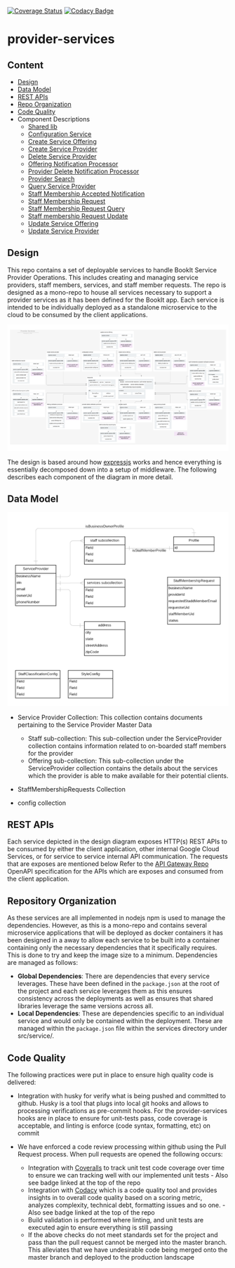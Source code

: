 [![Coverage Status](https://coveralls.io/repos/github/bookit-app/provider-services/badge.svg?branch=master)](https://coveralls.io/github/bookit-app/provider-services?branch=master)
[![Codacy Badge](https://api.codacy.com/project/badge/Grade/7c29b8b5b8b74764935483aab91973d0)](https://www.codacy.com/gh/bookit-app/provider-services?utm_source=github.com&utm_medium=referral&utm_content=bookit-app/provider-services&utm_campaign=Badge_Grade)

# provider-services

## Content

- [Design](#Design)
- [Data Model](#Data-Model)
- [REST APIs](#REST-APIs)
- [Repo Organization](#Repository-Organization)
- [Code Quality](#Code-Quality)
- Component Descriptions
  - [Shared lib](./src/lib/README.md)
  - [Configuration Service](./src/services/configuration-service/README.md)
  - [Create Service Offering](./src/services/create-service-offering/README.md)
  - [Create Service Provider]()
  - [Delete Service Provider]()
  - [Offering Notification Processor]()
  - [Provider Delete Notification Processor]()
  - [Provider Search]()
  - [Query Service Provider]()
  - [Staff Membership Accepted Notification]()
  - [Staff Membership Request]()
  - [Staff Membership Request Query]()
  - [Staff membership Request Update]()
  - [Update Service Offering]()
  - [Update Service Provider]()

## Design

This repo contains a set of deployable services to handle BookIt Service Provider Operations. This includes creating and managing service providers, staff members, services, and staff member requests. The repo is designed as a mono-repo to house all services necessary to support a provider services as it has been defined for the BookIt app. Each service is intended to be individually deployed as a standalone microservice to the cloud to be consumed by the client applications.

[![design](./docs/images/design.png)](./docs/images/design.png)

The design is based around how [expressjs](https://expressjs.com) works and hence everything is essentially decomposed down into a setup of middleware. The following describes each component of the diagram in more detail.

## Data Model

[![data-model](./docs/images/data-model.png)](./docs/images/data-model.png)

- Service Provider Collection: This collection contains documents pertaining to the Service Provider Master Data
    - Staff sub-collection: This sub-collection under the ServiceProvider collection contains information related to on-boarded staff members for the provider
    - Offering sub-collection: This sub-collection under the ServiceProvider collection contains the details about the services which the provider is able to make available for their potential clients.

- StaffMembershipRequests Collection

- config collection

## REST APIs

Each service depicted in the design diagram exposes HTTP(s) REST APIs to be consumed by either the client application, other internal Google Cloud Services, or for service to service internal API communication. The requests that are exposes are mentioned below Refer to the [API Gateway Repo](https://github.com/bookit-app/api-gateway) OpenAPI specification for the APIs which are exposes and consumed from the client application.

## Repository Organization

As these services are all implemented in nodejs npm is used to manage the dependencies. However, as this is a mono-repo and contains several microservice applications that will be deployed as docker containers it has been designed in a away to allow each service to be built into a container containing only the necessary dependencies that it specifically requires. This is done to try and keep the image size to a minimum. Dependencies are managed as follows:

- **Global Dependencies**: There are dependencies that every service leverages. These have been defined in the `package.json` at the root of the project and each service leverages them as this ensures consistency across the deployments as well as ensures that shared libraries leverage the same versions across all.
- **Local Dependencies**: These are dependencies specific to an individual service and would only be contained within the deployment. These are managed within the `package.json` file within the services directory under src/service/<service-name>.

## Code Quality

The following practices were put in place to ensure high quality code is delivered:

- Integration with husky for verify what is being pushed and committed to github. Husky is a tool that plugs into local git hooks and allows to processing verifications as pre-commit hooks. For the provider-services hooks are in place to ensure for unit-tests pass, code coverage is acceptable, and linting is enforce (code syntax, formatting, etc) on commit

- We have enforced a code review processing within github using the Pull Request process. When pull requests are opened the following occurs:
    - Integration with [Coveralls](https://coveralls.io/github/bookit-app/provider-services?branch=master) to track unit test code coverage over time to ensure we can tracking well with our implemented unit tests - Also see badge linked at the top of the repo
    - Integration with [Codacy](https://www.codacy.com/gh/bookit-app/provider-services?utm_source=github.com&utm_medium=referral&utm_content=bookit-app/provider-services&utm_campaign=Badge_Grade) which is a code quality tool and provides insights in to overall code quality based on a scoring metric, analyzes complexity, technical debt, formatting issues and so one. - Also see badge linked at the top of the repo
    - Build validation is performed where linting, and unit tests are executed agin to ensure everything is still passing
    - If the above checks do not meet standards set for the project and pass than the pull request cannot be merged into the master branch. This alleviates that we have undesirable code being merged onto the master branch and deployed to the production landscape

